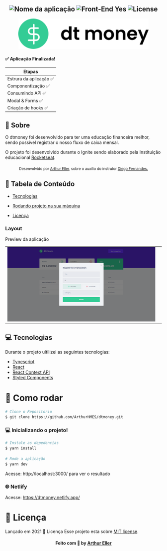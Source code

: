 <h2 align="center">
  <img src="https://img.shields.io/badge/dt.money-blueblack?color=blue&style=for-the-badge" alt="Nome da aplicação" />
  <img src="https://img.shields.io/badge/Front End%3F-yes-blueblack?color=blue&style=for-the-badge" alt="Front-End Yes" />
  <img src="https://img.shields.io/github/license/WorkEasy/WorkEasy?color=black&style=for-the-badge" alt="License" />
</h2>



<p align="center">
   <img src="./src/assets/logo_black.svg" alt="dt money" width="420"/>
</p>

#### ✅ Aplicação Finalizada!
|        Etapas         |
|-----------------------|
|Estrura da aplicação ✅| 
|Componentização      ✅| 
|Consumindo API       ✅|
|Modal & Forms        ✅|
|Criação de hooks     ✅|

## 📖 Sobre 

O dtmoney foi desenvolvido para ter uma educação financeira melhor, sendo possível registrar o nosso fluxo de caixa mensal. 

O projeto foi desenvolvido durante o Ignite sendo elaborado pela Instituição educacional [Rocketseat](https://github.com/Rocketseat).


<div align="center">
   <sub>Desenvolvido por 
    <a href="https://github.com/ArthurHMES">Arthur Eller</a>, sobre o auxílio do instrutor 
    <a href="https://github.com/diego3g">Diego Fernandes.</a>
  </sub>
</div>

## :pushpin: Tabela de Conteúdo

* [Tecnologias](#computer-tecnologias)
* [Rodando projeto na sua máquina](#construction_worker-como-rodar)

* [Licença](#memo-licença)

### Layout
Preview da aplicação

|  |  |
|----------|----------|
| ![example](./src/assets/pre01.png) | 


## :computer: Tecnologias
Durante o projeto ultilizei as seguintes tecnologias:

* [Typescript](https://www.typescriptlang.org/)
* [React](https://reactjs.org/)
* [React Context API](https://pt-br.reactjs.org/docs/context.html)
* [Styled Components](https://styled-components.com/)


# :construction_worker: Como rodar

```bash
# Clone o Repositorio
$ git clone https://github.com/ArthurHMES/dtmoney.git

```
### 💻 Inicializando o projeto!

```bash
# Instale as depedencias
$ yarn install

# Rode a aplicação
$ yarn dev

```
Acesse: http://localhost:3000/ para ver o resultado

### 🌐 Netlify 
Acesse: https://dtmoney.netlify.app/

# :memo: Licença

Lançado em 2021 :memo: Licença
Esse projeto esta sobre [MIT license](./LICENSE).

<h4 align="center">
    Feito com 💜 by <a href="https://www.linkedin.com/in/arthur-eller/" target="_blank">Arthur Eller </a>
</h4>
